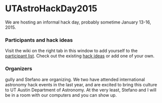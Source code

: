 UTAstroHackDay2015
==================

We are hosting an informal hack day, probably sometime January 13-16, 2015.

### Participants and hack ideas

Visit the wiki on the right tab in this window to add yourself to the [participant list](https://github.com/OttoStruve/UTAstroHackDay2015/wiki/Participants).  Check out the existing [hack ideas](https://github.com/OttoStruve/UTAstroHackDay2015/wiki/Hack-Ideas) or add one of your own.

### Organizers
gully and Stefano are organizing.  We two have attended international astronomy hack events in the last year, and are excited to bring this culture to UT Austin Department of Astronomy.  At the very least, Stefano and I will be in a room with our computers and you can show up.

